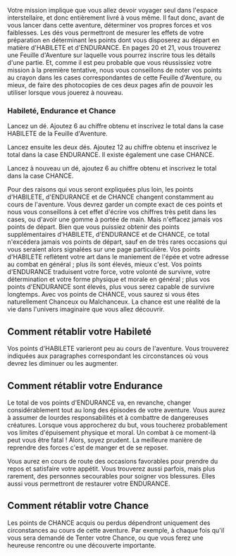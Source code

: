 
Votre mission implique que vous allez devoir voyager seul dans l'espace interstellaire, et donc entièrement livré à vous même. Il faut donc, avant de vous lancer dans cette aventure, déterminer vos propres forces et vos faiblesses. Les dés vous permettront de mesurer les effets de votre préparation en déterminant les points dont vous disposerez au départ en matière d'HABlLETE et d'ENDURANCE. En pages 20 et 21, vous trouverez une Feuille d'Aventure sur laquelle vous pourrez inscrire tous les détails d'une partie. Et, comme il est peu probable que vous réussissiez votre mission à la première tentative, nous vous conseillons de noter vos points au crayon dans les cases correspondantes de cette Feuille d'Aventure, ou mieux, de faire des photocopies de ces deux pages afin de pouvoir les utiliser lorsque vous jouerez à nouveau.

### Habileté, Endurance et Chance

Lancez un dé. Ajoutez 6 au chiffre obtenu et inscrivez le total dans la case HABILETE de la Feuille d'Aventure.

Lancez ensuite les deux dés. Ajoutez 12 au chiffre obtenu et inscrivez le total dans la case ENDURANCE. Il existe également une case CHANCE. 

Lancez à nouveau un dé, ajoutez 6 au chiffre obtenu et inscrivez le total dans la case CHANCE.

Pour des raisons qui vous seront expliquées plus loin, les points d'HABlLETE, d'ENDURANCE et de CHANCE changent constamment au cours de l'aventure. Vous devrez garder un compte exact de ces points et nous vous conseillons à cet effet d'écrire vos chiffres très petit dans les cases, ou d'avoir une gomme à portée de main. Mais n'effacez jamais vos points de départ. Bien que vous puissiez obtenir des points supplémentaires d'HABlLETE, d'ENDURANCE et de CHANCE, ce total n'excédera jamais vos points de départ, sauf en de très rares occasions qui vous seraient alors signalées sur une page particulière. Vos points d'HABlLETE reflètent votre art dans le maniement de l'épée et votre adresse au combat en général ; plus ils sont élevés, mieux c'est. Vos points d'ENDURANCE traduisent votre force, votre volonté de survivre, votre détermination et votre forme physique et morale en général ; plus vos points d'ENDURANCE sont élevés, plus vous serez capable de survivre longtemps. Avec vos points de CHANCE, vous saurez si vous êtes naturellement Chanceux ou Malchanceux. La chance est une réalité de la vie dans l'univers imaginaire que vous allez découvrir.

## Comment rétablir votre Habileté

Vos points d'HABlLETE varieront peu au cours de l'aventure. Vous trouverez indiquées aux paragraphes correspondant les circonstances où vous devrez les diminuer ou les augmenter.

## Comment rétablir votre Endurance

Le total de vos points d'ENDURANCE va, en revanche, changer considérablement tout au long des épisodes de votre aventure. Vous aurez à assumer de lourdes responsabilités et à combattre de dangereuses créatures. Lorsque vous approcherez du but, vous toucherez probablement vos limites d'épuisement physique et moral. Un combat à ce moment-là peut vous être fatal ! Alors, soyez prudent. La meilleure manière de reprendre des forces c'est de manger et de se reposer. 

Vous aurez en cours de route des occasions favorables pour prendre du repos et satisfaire votre appétit. Vous trouverez aussi parfois, mais plus rarement, des personnes secourables pour soigner vos blessures. Elles aussi vous permettront de restaurer votre ENDURANCE.

## Comment rétablir votre Chance

Les points de CHANCE acquis ou perdus dépendront uniquement des circonstances au cours de cette aventure. Par exemple, à chaque fois qu'il vous sera demandé de Tenter votre Chance, ou que vous ferez une heureuse rencontre ou une découverte importante.
